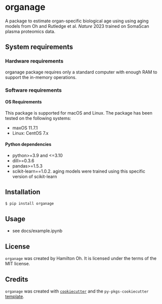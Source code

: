 # organage

A package to estimate organ-specific biological age using using aging models from Oh and Rutledge et al. _Nature_ 2023 trained on SomaScan plasma proteomics data. 

## System requirements

### Hardware requirements

organage package requires only a standard computer with enough RAM to support the in-memory operations.

### Software requirements

#### OS Requirements

This package is supported for macOS and Linux. The package has been tested on the following systems:
- maxOS 11.7.1
- Linux: CentOS 7.x

#### Python dependencies

- python>=3.9 and <=3.10
- dill>=0.3.6
- pandas>=1.5.3
- scikit-learn==1.0.2. aging models were trained using this specific version of scikit-learn

## Installation

```bash
$ pip install organage
```

## Usage

- see docs/example.ipynb

## License

`organage` was created by Hamilton Oh. It is licensed under the terms of the MIT license.

## Credits

`organage` was created with [`cookiecutter`](https://cookiecutter.readthedocs.io/en/latest/) and the `py-pkgs-cookiecutter` [template](https://github.com/py-pkgs/py-pkgs-cookiecutter).
